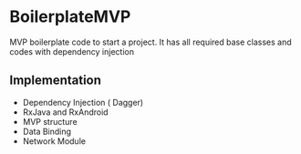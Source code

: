 # BoilerplateMVP
MVP boilerplate code to start a project. It has all required base classes and codes with dependency injection

## Implementation
* Dependency Injection ( Dagger)
* RxJava and RxAndroid
* MVP structure
* Data Binding
* Network Module

